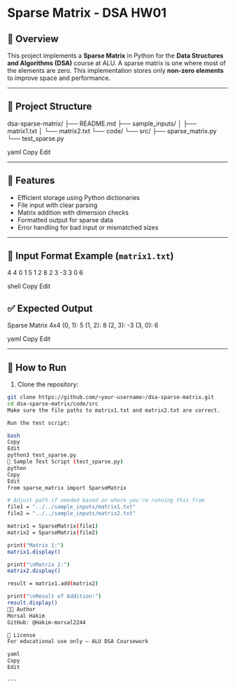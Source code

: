 # Sparse Matrix - DSA HW01

## 📌 Overview
This project implements a **Sparse Matrix** in Python for the **Data Structures and Algorithms (DSA)** course at ALU. A sparse matrix is one where most of the elements are zero. This implementation stores only **non-zero elements** to improve space and performance.

---

## 📁 Project Structure

dsa-sparse-matrix/
├── README.md
├── sample_inputs/
│ ├── matrix1.txt
│ └── matrix2.txt
└── code/
└── src/
├── sparse_matrix.py
└── test_sparse.py

yaml
Copy
Edit

---

## 🧠 Features

- Efficient storage using Python dictionaries
- File input with clear parsing
- Matrix addition with dimension checks
- Formatted output for sparse data
- Error handling for bad input or mismatched sizes

---

## 🧪 Input Format Example (`matrix1.txt`)

4 4
0 1 5
1 2 8
2 3 -3
3 0 6

shell
Copy
Edit

## ✅ Expected Output

Sparse Matrix 4x4
(0, 1): 5
(1, 2): 8
(2, 3): -3
(3, 0): 6

yaml
Copy
Edit

---

## 🚀 How to Run

1. Clone the repository:

```bash
git clone https://github.com/<your-username>/dsa-sparse-matrix.git
cd dsa-sparse-matrix/code/src
Make sure the file paths to matrix1.txt and matrix2.txt are correct.

Run the test script:

bash
Copy
Edit
python3 test_sparse.py
🧪 Sample Test Script (test_sparse.py)
python
Copy
Edit
from sparse_matrix import SparseMatrix

# Adjust path if needed based on where you're running this from
file1 = "../../sample_inputs/matrix1.txt"
file2 = "../../sample_inputs/matrix2.txt"

matrix1 = SparseMatrix(file1)
matrix2 = SparseMatrix(file2)

print("Matrix 1:")
matrix1.display()

print("\nMatrix 2:")
matrix2.display()

result = matrix1.add(matrix2)

print("\nResult of Addition:")
result.display()
👩‍💻 Author
Morsal Hakim
GitHub: @Hakim-morsal2244

📜 License
For educational use only – ALU DSA Coursework

yaml
Copy
Edit

---
